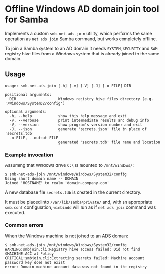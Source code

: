 Offline Windows AD domain join tool for Samba
=============================================

Implements a custom `smb-net-ads-join` utility, which performs the same
operation as `net ads join` Samba command, but works completely offline.

To join a Samba system to an AD domain it needs `SYSTEM`, `SECURITY` and `SAM`
registry hive files from a Windows system that is already joined to
the same domain.

Usage
-----

```
usage: smb-net-ads-join [-h] [-v] [-V] [-J] [-o FILE] DIR

positional arguments:
  DIR                   Windows registry hive files directory (e.g. '/Windows/System32/config')

optional arguments:
  -h, --help            show this help message and exit
  -v, --verbose         print intermediate results and debug info
  -V, --version         show program's version number and exit
  -J, --json            generate 'secrets.json' file in place of 'secrets.tdb'
  -o FILE, --output FILE
                        generated 'secrets.tdb' file name and location
```

### Example invocation

Assuming that Windows drive `C:\` is mounted to `/mnt/windows/`:

```
$ smb-net-ads-join /mnt/windows/Windows/System32/config
Using short domain name -- DOMAIN
Joined 'HOSTNAME' to realm 'domain.company.com'
```

A new database file `secrets.tdb` is created in the current directory.

It must be placed into `/var/lib/samba/private/` and,
with an appropriate `smb.conf` configuration,
`winbindd` will run as if `net ads join` command was executed.

### Common errors

When the Windows machine is not joined to an ADS domain:

```
$ smb-net-ads-join /mnt/windows/Windows/System32/config
WARNING:smbjoin.cli:Registry hive access failed: Did not find $MACHINE.ACC at Policy
CRITICAL:smbjoin.cli:Extracting secrets failed: Machine account password key does not exist
error: Domain machine account data was not found in the registry
```
